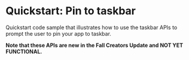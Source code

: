 # Quickstart: Pin to taskbar
Quickstart code sample that illustrates how to use the taskbar APIs to prompt the user to pin your app to taskbar.

**Note that these APIs are new in the Fall Creators Update and NOT YET FUNCTIONAL.**
